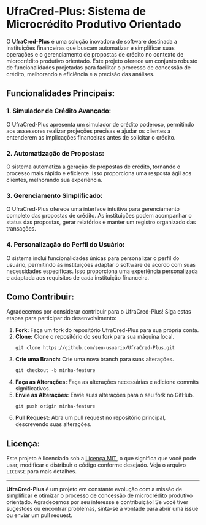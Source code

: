 # UfraCred-Plus: Sistema de Microcrédito Produtivo Orientado

O **UfraCred-Plus** é uma solução inovadora de software destinada a instituições financeiras que buscam automatizar e simplificar suas operações e o gerenciamento de propostas de crédito no contexto de microcrédito produtivo orientado. Este projeto oferece um conjunto robusto de funcionalidades projetadas para facilitar o processo de concessão de crédito, melhorando a eficiência e a precisão das análises.

## Funcionalidades Principais:

### 1. Simulador de Crédito Avançado:
O UfraCred-Plus apresenta um simulador de crédito poderoso, permitindo aos assessores realizar projeções precisas e ajudar os clientes a entenderem as implicações financeiras antes de solicitar o crédito.

### 2. Automatização de Propostas:
O sistema automatiza a geração de propostas de crédito, tornando o processo mais rápido e eficiente. Isso proporciona uma resposta ágil aos clientes, melhorando sua experiência.

### 3. Gerenciamento Simplificado:
O UfraCred-Plus oferece uma interface intuitiva para gerenciamento completo das propostas de crédito. As instituições podem acompanhar o status das propostas, gerar relatórios e manter um registro organizado das transações.

### 4. Personalização do Perfil do Usuário:
O sistema inclui funcionalidades únicas para personalizar o perfil do usuário, permitindo às instituições adaptar o software de acordo com suas necessidades específicas. Isso proporciona uma experiência personalizada e adaptada aos requisitos de cada instituição financeira.

## Como Contribuir:
Agradecemos por considerar contribuir para o UfraCred-Plus! Siga estas etapas para participar do desenvolvimento:

1. **Fork:** Faça um fork do repositório UfraCred-Plus para sua própria conta.
2. **Clone:** Clone o repositório do seu fork para sua máquina local.
   ```
   git clone https://github.com/seu-usuario/UfraCred-Plus.git
   ```
3. **Crie uma Branch:** Crie uma nova branch para suas alterações.
   ```
   git checkout -b minha-feature
   ```
4. **Faça as Alterações:** Faça as alterações necessárias e adicione commits significativos.
5. **Envie as Alterações:** Envie suas alterações para o seu fork no GitHub.
   ```
   git push origin minha-feature
   ```
6. **Pull Request:** Abra um pull request no repositório principal, descrevendo suas alterações.

## Licença:
Este projeto é licenciado sob a [Licença MIT](LICENSE), o que significa que você pode usar, modificar e distribuir o código conforme desejado. Veja o arquivo `LICENSE` para mais detalhes.

---

**UfraCred-Plus** é um projeto em constante evolução com a missão de simplificar e otimizar o processo de concessão de microcrédito produtivo orientado. Agradecemos por seu interesse e contribuição! Se você tiver sugestões ou encontrar problemas, sinta-se à vontade para abrir uma issue ou enviar um pull request.